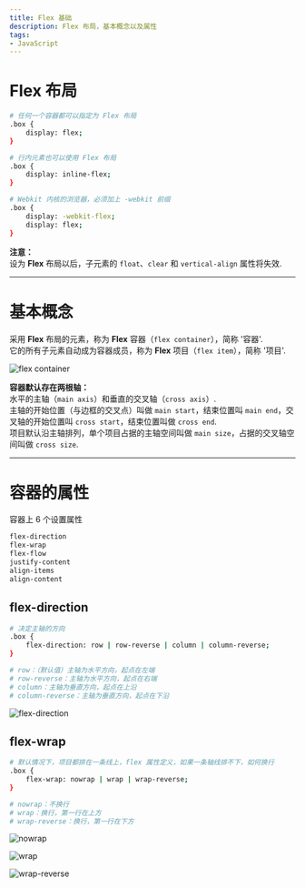 ```yaml
---
title: Flex 基础
description: Flex 布局，基本概念以及属性
tags:
- JavaScript
---
```


# Flex 布局

```bash
# 任何一个容器都可以指定为 Flex 布局
.box {
    display: flex;
}

# 行内元素也可以使用 Flex 布局
.box {
    display: inline-flex;
}

# Webkit 内核的浏览器，必须加上 -webkit 前缀
.box {
    display: -webkit-flex;
    display: flex;
}
```

**注意：**<br>
设为 **Flex** 布局以后，子元素的 ```float```、```clear``` 和 ```vertical-align``` 属性将失效.

***

# 基本概念

采用 **Flex** 布局的元素，称为 **Flex** 容器（```flex container```），简称 '容器'.<br>
它的所有子元素自动成为容器成员，称为 **Flex** 项目（```flex item```），简称 '项目'.<br>

![flex container](https://z3.ax1x.com/2021/04/03/cnCxC6.png)

**容器默认存在两根轴：**<br>
水平的主轴（```main axis```）和垂直的交叉轴（```cross axis```）.<br>
主轴的开始位置（与边框的交叉点）叫做 ```main start```，结束位置叫 ```main end```，交叉轴的开始位置叫 ```cross start```，结束位置叫做 ```cross end```.<br>
项目默认沿主轴排列，单个项目占据的主轴空间叫做 ```main size```，占据的交叉轴空间叫做 ```cross size```.<br>

***

# 容器的属性

容器上 6 个设置属性

```bash
flex-direction
flex-wrap
flex-flow
justify-content
align-items
align-content
```

## flex-direction

```bash
# 决定主轴的方向
.box {
    flex-direction: row | row-reverse | column | column-reverse;
}

# row：（默认值）主轴为水平方向，起点在左端
# row-reverse：主轴为水平方向，起点在右端
# column：主轴为垂直方向，起点在上沿
# column-reverse：主轴为垂直方向，起点在下沿
```

![flex-direction](https://z3.ax1x.com/2021/04/03/cnibkR.png)

## flex-wrap

```bash
# 默认情况下，项目都排在一条线上，flex 属性定义，如果一条轴线排不下，如何换行
.box {
    flex-wrap: nowrap | wrap | wrap-reverse;
}

# nowrap：不换行
# wrap：换行，第一行在上方
# wrap-reverse：换行，第一行在下方
```

![nowrap](https://z3.ax1x.com/2021/04/03/cnFUHJ.png)

![wrap](https://z3.ax1x.com/2021/04/03/cnFNB4.png)

![wrap-reverse](https://z3.ax1x.com/2021/04/03/cnFdE9.png)


